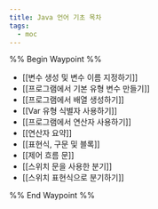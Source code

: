 ```yaml
---
title: Java 언어 기초 목차
tags:
  - moc
---
```

%% Begin Waypoint %%
- [[변수 생성 및 변수 이름 지정하기]]
- [[프로그램에서 기본 유형 변수 만들기]]
- [[프로그램에서 배열 생성하기]]
- [[Var 유형 식별자 사용하기]]
- [[프로그램에서 연산자 사용하기]]
- [[연산자 요약]]
- [[표현식, 구문 및 블록]]
- [[제어 흐름 문]]
- [[스위치 문을 사용한 분기]]
- [[스위치 표현식으로 분기하기]]

%% End Waypoint %%